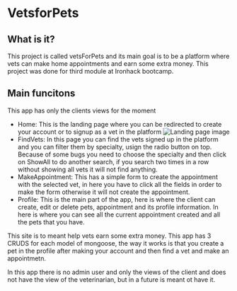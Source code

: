 # VetsforPets
## What is it?
This project is called vetsForPets and its main goal is to be a platform where vets can make home appointments and earn some extra money. This project was done for third module at Ironhack bootcamp. 

## Main funcitons
This app has only the clients views for the moment
- Home: This is the landing page where you can be redirected to create your account or to signup as a vet in the platform
![Landing page image](https://res.cloudinary.com/dxxdamndt/image/upload/v1583877591/Screen_Shot_2020-03-10_at_3.59.37_PM_bbfpdm.png)
- FindVets: In this page you can find the vets signed up in the platform and you can filter them by specialty, usign the radio button on top. Because of some bugs you need to choose the specialty and then click on ShowAll to do another search, if you search two times in a row without showing all vets it will not find anything.
- MakeAppointment: This has a simple form to create the appointment with the selected vet, in here you have to click all the fields in order to make the form otherwise it will not create the appointment.
- Profile: This is the main part of the app, here is where the client can create, edit or delete pets, appointment and its profile information. In here is where you can see all the current appointment created and all the pets that you have.

This site is to meant help vets earn some extra money. This app has 3 CRUDS for each model of mongoose, the way it works is that 
you create a pet in the profile after making your account and then find a vet and make an appointmetn. 

In this app there is no admin user and only the views of the client and does not have the view of the veterinarian, but in a future is meant ot have it.
